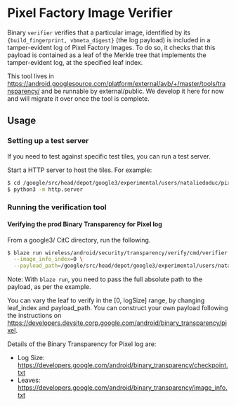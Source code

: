 # Pixel Factory Image Verifier

Binary `verifier` verifies that a particular image, identified by its
`{build_fingerprint, vbmeta_digest}` (the log payload) is included in a
tamper-evident log of Pixel Factory Images. To do so, it checks that this
payload is contained as a leaf of the Merkle tree that implements the
tamper-evident log, at the specified leaf index.

This tool lives in
https://android.googlesource.com/platform/external/avb/+/master/tools/transparency/
and be runnable by external/public. We develop it here for now and will migrate
it over once the tool is complete.

## Usage

### Setting up a test server

If you need to test against specific test tiles, you can run a test server.

Start a HTTP server to host the tiles. For example:

```bash
$ cd /google/src/head/depot/google3/experimental/users/nataliedoduc/pixelBT/testing/export/20211025
$ python3 -m http.server
```

### Running the verification tool

#### Verifying the prod Binary Transparency for Pixel log

From a google3/ CitC directory, run the following.

```bash
$ blaze run wireless/android/security/transparency/verify/cmd/verifier:verifier -- \
  --image_info_index=0 \
  --payload_path=/google/src/head/depot/google3/experimental/users/nataliedoduc/pixelBT/testing/payload/prod_log_leaf_0.txt
```

Note: With `blaze run`, you need to pass the full absolute path to the payload,
as per the example.

You can vary the leaf to verify in the [0, logSize] range, by changing
leaf_index and payload_path. You can construct your own payload following the
instructions on
https://developers.devsite.corp.google.com/android/binary_transparency/pixel.

Details of the Binary Transparency for Pixel log are:

-   Log Size:
    https://developers.google.com/android/binary_transparency/checkpoint.txt
-   Leaves:
    https://developers.google.com/android/binary_transparency/image_info.txt
